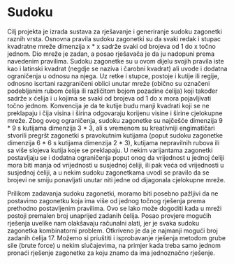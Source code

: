 # Sudoku

Cilj projekta je izrada sustava za rješavanje i generiranje sudoku zagonetki raznih vrsta. Osnovna pravila sudoku zagonetki su da svaki redak i stupac kvadratne mreže dimenzija x * x sadrže svaki od brojeva od 1 do x točno jednom. Dio mreže je zadan, a posao rješavača je da ju nadopuni prema navedenim pravilima. Sudoku zagonetke su u ovom dijelu svojih pravila iste kao i latinski kvadrat (negdje se naziva i čarobni kvadrat) ali uvode i dodatna ograničenja u odnosu na njega. Uz retke i stupce, postoje i kutije ili regije, odnosno iscrtani razgraničeni oblici unutar mreže (obično su označeni podebljanim rubom ćelija ili različitom bojom pozadine ćelija) koji također sadrže x ćelija i u kojima se svaki od brojeva od 1 do x mora pojavljivati točno jednom. Konvencija je da te kutije budu manji kvadrati koji se ne preklapaju i čija visina i širina odgovaraju korijenu visine i širine cjelokupne mreže. Zbog ovog ograničenja, sudoku zagonetke su najčešće dimenzija 9 * 9 s kutijama dimenzija 3 * 3, ali s vremenom su kreativniji engimatičari stvorili pregršt zagonetki s pravokutnim kutijama (poput sudoku zagonetke dimenzija 6 * 6 s kutijama dimenzija 2 * 3), kutijama nepravilnih rubova ili sa više slojeva kutija koje se preklapaju. U nekim varijantama zagonetki postavljaju se i dodatna ograničenja poput onog da vrijednost u jednoj ćeliji mora biti manja od vrijednosti u susjednoj ćeliji, ili pak veća od vrijednosti u susjednoj ćeliji, a u nekim sudoku zagonetkama uvodi se pravilo da se brojevi ne smiju ponavljati unutar niti jedne od dijagonala cjelokupne mreže. 

Prilikom zadavanja sudoku zagonetki, moramo biti posebno pažljivi da ne postavimo zagonetku koja ima više od jednog točnog rješenja prema prethodno postavljenim pravilima. Ovo se lako može dogoditi kada u mreži postoji premalen broj unaprijed zadanih ćelija. Posao provjere mogućih rješenja uvelike nam olakšavaju računalni alati, jer je svaka sudoku zagonetka kombinatorni problem. Otkriveno je da je najmanji mogući broj zadanih ćelija 17. Možemo si priuštiti i isprobavanje rješenja metodom grube sile (brute force) u nekim slučajevima, na primjer kada treba samo jednom pronaći rješenje zagonetke za koju znamo da ima jednoznačno rješenje. 
